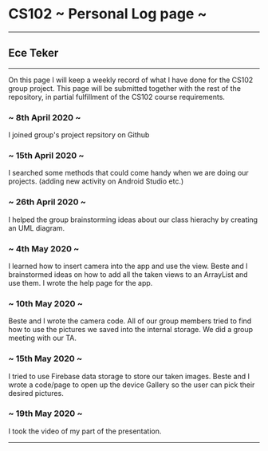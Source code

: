 # CS102 ~ Personal Log page ~
****
## Ece Teker 
****

On this page I will keep a weekly record of what I have done for the CS102 group project. This page will be submitted together with the rest of the repository, in partial fulfillment of the CS102 course requirements.

### ~ 8th April 2020 ~
I joined group's project repsitory on Github

### ~ 15th April 2020 ~
I searched some methods that could come handy when we are doing our projects.
(adding new activity on Android Studio etc.) 

### ~ 26th April 2020 ~
I helped the group brainstorming ideas about our class hierachy by creating an UML diagram.

### ~ 4th May 2020 ~ 
I learned how to insert camera into the app and use the view.
Beste and I brainstormed ideas on how to add all the taken views to an ArrayList and use them.
I wrote the help page for the app.

### ~ 10th May 2020 ~ 
Beste and I wrote the camera code.
All of our group members tried to find how to use the pictures we saved into the internal storage.
We did a group meeting with our TA.

### ~ 15th May 2020 ~ 
I tried to use Firebase data storage to store our taken images.
Beste and I wrote a code/page to open up the device Gallery so the user can pick their desired pictures.

### ~ 19th May 2020 ~
I took the video of my part of the presentation.
****